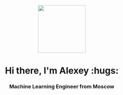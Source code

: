 <div id="header" align="center">
  <img src="https://media.giphy.com/media/0mPjZuIu5JWQPWfYHF/giphy.gif" width="150"/>
</div>     

<div id='header' align='center'>
  <h1>Hi there, I'm Alexey :hugs:</h1>
  <h3>Machine Learning Engineer from Moscow</h3>
</div>
     
     

     
<!--
**berserkr7/berserkr7** is a ✨ _special_ ✨ repository because its `README.md` (this file) appears on your GitHub profile.

Here are some ideas to get you started:

- 🔭 I’m currently working on ...
- 🌱 I’m currently learning ...
- 👯 I’m looking to collaborate on ...
- 🤔 I’m looking for help with ...
- 💬 Ask me about ...
- 📫 How to reach me: ...
- 😄 Pronouns: ...
- ⚡ Fun fact: ...
-->
